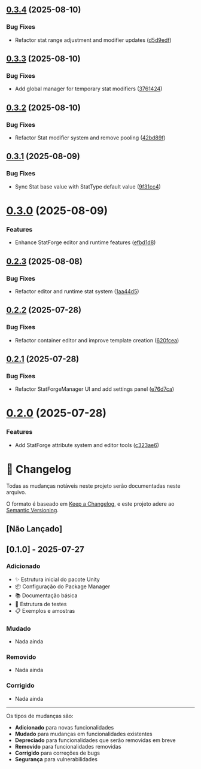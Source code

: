 ## [0.3.4](https://github.com/Natteens/statforge/compare/v0.3.3...v0.3.4) (2025-08-10)


### Bug Fixes

* Refactor stat range adjustment and modifier updates ([d5d9edf](https://github.com/Natteens/statforge/commit/d5d9edf694f4d591cba0d6cef3fdc741bb589cc1))

## [0.3.3](https://github.com/Natteens/statforge/compare/v0.3.2...v0.3.3) (2025-08-10)


### Bug Fixes

* Add global manager for temporary stat modifiers ([3761424](https://github.com/Natteens/statforge/commit/3761424d9583d4298f3caae76ce3a8f9e8a43291))

## [0.3.2](https://github.com/Natteens/statforge/compare/v0.3.1...v0.3.2) (2025-08-10)


### Bug Fixes

* Refactor Stat modifier system and remove pooling ([42bd89f](https://github.com/Natteens/statforge/commit/42bd89f6e5fd89124e768d2650ebc32f3f79ab82))

## [0.3.1](https://github.com/Natteens/statforge/compare/v0.3.0...v0.3.1) (2025-08-09)


### Bug Fixes

* Sync Stat base value with StatType default value ([9f31cc4](https://github.com/Natteens/statforge/commit/9f31cc431a08d81f1c9d812569c4e53f1410db57))

# [0.3.0](https://github.com/Natteens/statforge/compare/v0.2.3...v0.3.0) (2025-08-09)


### Features

* Enhance StatForge editor and runtime features ([efbd1d8](https://github.com/Natteens/statforge/commit/efbd1d80f49e5f28b9f3ec4476ea97ea496c528f))

## [0.2.3](https://github.com/Natteens/statforge/compare/v0.2.2...v0.2.3) (2025-08-08)


### Bug Fixes

* Refactor editor and runtime stat system ([1aa44d5](https://github.com/Natteens/statforge/commit/1aa44d58b353789234142ed582f7ee4584546ace))

## [0.2.2](https://github.com/Natteens/statforge/compare/v0.2.1...v0.2.2) (2025-07-28)


### Bug Fixes

* Refactor container editor and improve template creation ([620fcea](https://github.com/Natteens/statforge/commit/620fcea14c41a920b677eeddd2f7b85673f6d2f2))

## [0.2.1](https://github.com/Natteens/statforge/compare/v0.2.0...v0.2.1) (2025-07-28)


### Bug Fixes

* Refactor StatForgeManager UI and add settings panel ([e76d7ca](https://github.com/Natteens/statforge/commit/e76d7cab58f0474f9915b37cbade036053c38283))

# [0.2.0](https://github.com/Natteens/statforge/compare/v0.1.0...v0.2.0) (2025-07-28)


### Features

* Add StatForge attribute system and editor tools ([c323ae6](https://github.com/Natteens/statforge/commit/c323ae613b034a32c9f2dd72e49bde9bdfe01ded))

# 📝 Changelog

Todas as mudanças notáveis neste projeto serão documentadas neste arquivo.

O formato é baseado em [Keep a Changelog](https://keepachangelog.com/pt-BR/1.0.0/),
e este projeto adere ao [Semantic Versioning](https://semver.org/spec/v2.0.0.html).

## [Não Lançado]

## [0.1.0] - 2025-07-27

### Adicionado
- ✨ Estrutura inicial do pacote Unity
- 📦 Configuração do Package Manager
- 📚 Documentação básica
- 🧪 Estrutura de testes
- 📋 Exemplos e amostras

### Mudado
- Nada ainda

### Removido
- Nada ainda

### Corrigido
- Nada ainda

---

Os tipos de mudanças são:
- **Adicionado** para novas funcionalidades
- **Mudado** para mudanças em funcionalidades existentes
- **Depreciado** para funcionalidades que serão removidas em breve
- **Removido** para funcionalidades removidas
- **Corrigido** para correções de bugs
- **Segurança** para vulnerabilidades
